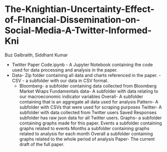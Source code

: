 # The-Knightian-Uncertainty-Effect-of-FInancial-Dissemination-on-Social-Media-A-Twitter-Informed-Kni
Buz Galbraith, Siddhant Kumar
- Twitter Paper Code.ipynb - A Jupyter Notebook containing the code used for data processing and analysis in the paper. 
- Data- Zip folder containing all data and charts referenced in the paper. 
  -CSV - a subfolder with our data in CSV format. 
  - Bloomberg-  a subfolder containing data collected from Bloomberg Market Wraps
Fundamentals data- A subfolder with data relating to our macroeconomic indicator variables
Overall- A subfolder containing that is an aggregate all data used for analysis
Pattern- A subfolder with CSVs that were used for scraping purposes
Twitter- A subfolder with data collected from Twitter users
Saved Responses subfolder has raw json data for all Twitter users.
Graphs- a subfolder containing graphs made for this paper. 
Events a subfolder containing graphs related to events
Months a subfolder containing graphs related to analysis for each month 
Overall a subfolder containing graphs related to the whole period of analysis
Paper- The current draft of the full paper. 

